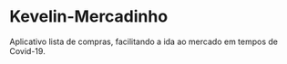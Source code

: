 # Kevelin-Mercadinho
Aplicativo lista de compras, facilitando a ida ao mercado em tempos de Covid-19.
